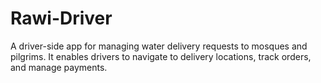 # Rawi-Driver
A driver-side app for managing water delivery requests to mosques and pilgrims. It enables drivers to navigate to delivery locations, track orders, and manage payments.
